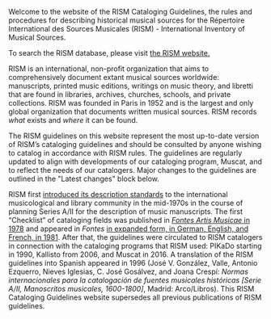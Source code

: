 
Welcome to the website of the RISM Cataloging Guidelines, the rules and procedures for describing historical musical sources for the Répertoire International des Sources Musicales (RISM) - International Inventory of Musical Sources.  

<article class="notification is-warning is-light">
    <p>To search the RISM database, please visit <a href="[/publications/iaml-congresses/2023.html](https://rism.info/index.html)">the RISM website.</a></p>
</article>

RISM is an international, non-profit organization that aims to comprehensively document extant musical sources worldwide: manuscripts, printed music editions, writings on music theory, and libretti that are found in libraries, archives, churches, schools, and private collections. RISM was founded in Paris in 1952 and is the largest and only global organization that documents written musical sources. RISM records _what_ exists and _where_ it can be found.  

The RISM guidelines on this website represent the most up-to-date version of RISM’s cataloging guidelines and should be consulted by anyone wishing to catalog in accordance with RISM rules. The guidelines are regularly updated to align with developments of our cataloging program, Muscat, and to reflect the needs of our catalogers. Major changes to the guidelines are outlined in the "Latest changes" block below.

RISM first [introduced its description standards](https://www.jstor.org/stable/23506213) to the international musicological and library community in the mid-1970s in the course of planning Series A/II for the description of music manuscripts. The first “Checklist” of cataloging fields was published in [_Fontes Artis Musicae_ in 1978]( https://www.jstor.org/stable/23505235) and appeared in _Fontes_ [in expanded form, in German, English, and French, in 1981]( https://www.jstor.org/stable/23505778). After that, the guidelines were circulated to RISM catalogers in connection with the cataloging programs that RISM used: PIKaDo starting in 1990, Kallisto from 2006, and Muscat in 2016. A translation of the RISM guidelines into Spanish appeared in 1996 (José V. González, Valle, Antonio Ezquerro, Nieves Iglesias, C. José Gosálvez, and Joana Crespí: _Normas internacionales para la catalogación de fuentes musicales históricas [Serie A/II, Manoscritos musicales, 1600-1800]_, Madrid: Arco/Libros). This RISM Cataloging Guidelines website supersedes all previous publications of RISM guidelines.
